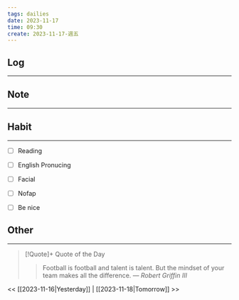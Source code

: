 ```yaml
---
tags: dailies  
date: 2023-11-17
time: 09:30
create: 2023-11-17-週五
---
```


## Log
---


## Note
---


## Habit
---
- [ ] Reading
- [ ] English Pronucing
- [ ] Facial
- [ ] Nofap
- [ ] Be nice


## Other
---

> [!Quote]+ Quote of the Day
> > Football is football and talent is talent. But the mindset of your team makes all the difference.
> — <cite>Robert Griffin III</cite>

<< [[2023-11-16|Yesterday]] | [[2023-11-18|Tomorrow]] >>